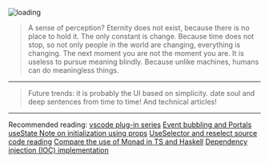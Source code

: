 ![loading](https://saber2pr.top/MyWeb/resource/image/blog-bg.webp)
> A sense of perception?
Eternity does not exist, because there is no place to hold it.
The only constant is change. Because time does not stop, so not only people in the world are changing, everything is changing. The next moment you are not the moment you are.
It is useless to pursue meaning blindly.
Because unlike machines, humans can do meaningless things.
---
> Future trends:
> it is probably the UI based on simplicity.
> date soul and deep sentences from time to time! And technical articles!
---
Recommended reading:
[vscode plug-in series](/posts/1456951945/2082201661/)
[Event bubbling and Portals](/posts/2847575829/2500547918/)
[useState Note on initialization using props](/posts/2847575829/4055183108/)
[UseSelector and reselect source code reading](/posts/1316063026/78338755/)
[Compare the use of Monad in TS and Haskell](/posts/3622367105/2154024551/)
[Dependency injection (IOC) implementation](/posts/1094318037/1315910772/)